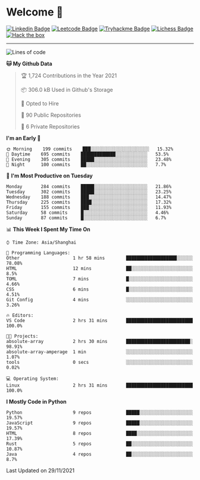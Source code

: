# Welcome 👋

[![Linkedin Badge](https://img.shields.io/badge/-PedroTorres-blue?style=flat-square&logo=Linkedin&logoColor=white&link=https://www.linkedin.com/in/PedroTorres/)](https://www.linkedin.com/in/pedro-torres-cruz/)
[![Leetcode Badge](https://img.shields.io/badge/profile-leetcode-green)](https://leetcode.com/corfucinas/)
[![Tryhackme Badge](https://img.shields.io/badge/profile-tryhackme-blue)](https://tryhackme.com/p/Corfucinas/)
[![Lichess Badge](https://img.shields.io/badge/challenge_me-lichess-yellow)](https://lichess.org/@/Corfucinas)
[![Hack the box](https://img.shields.io/badge/hack_the_box-profile-red)](https://www.hackthebox.eu/profile/375826)

---

<!--START_SECTION:waka-->
![Lines of code](https://img.shields.io/badge/From%20Hello%20World%20I%27ve%20Written-1.6%20million%20lines%20of%20code-blue)

**🐱 My Github Data** 

> 🏆 1,724 Contributions in the Year 2021
 > 
> 📦 306.0 kB Used in Github's Storage 
 > 
> 💼 Opted to Hire
 > 
> 📜 90 Public Repositories 
 > 
> 🔑 6 Private Repositories  
 > 
**I'm an Early 🐤** 

```text
🌞 Morning    199 commits    ███░░░░░░░░░░░░░░░░░░░░░░   15.32% 
🌆 Daytime    695 commits    █████████████░░░░░░░░░░░░   53.5% 
🌃 Evening    305 commits    █████░░░░░░░░░░░░░░░░░░░░   23.48% 
🌙 Night      100 commits    ██░░░░░░░░░░░░░░░░░░░░░░░   7.7%

```
📅 **I'm Most Productive on Tuesday** 

```text
Monday       284 commits    █████░░░░░░░░░░░░░░░░░░░░   21.86% 
Tuesday      302 commits    █████░░░░░░░░░░░░░░░░░░░░   23.25% 
Wednesday    188 commits    ███░░░░░░░░░░░░░░░░░░░░░░   14.47% 
Thursday     225 commits    ████░░░░░░░░░░░░░░░░░░░░░   17.32% 
Friday       155 commits    ███░░░░░░░░░░░░░░░░░░░░░░   11.93% 
Saturday     58 commits     █░░░░░░░░░░░░░░░░░░░░░░░░   4.46% 
Sunday       87 commits     █░░░░░░░░░░░░░░░░░░░░░░░░   6.7%

```


📊 **This Week I Spent My Time On** 

```text
⌚︎ Time Zone: Asia/Shanghai

💬 Programming Languages: 
Other                    1 hr 58 mins        ███████████████████░░░░░░   78.08% 
HTML                     12 mins             ██░░░░░░░░░░░░░░░░░░░░░░░   8.5% 
TOML                     7 mins              █░░░░░░░░░░░░░░░░░░░░░░░░   4.66% 
CSS                      6 mins              █░░░░░░░░░░░░░░░░░░░░░░░░   4.51% 
Git Config               4 mins              ░░░░░░░░░░░░░░░░░░░░░░░░░   3.26%

🔥 Editors: 
VS Code                  2 hrs 31 mins       █████████████████████████   100.0%

🐱‍💻 Projects: 
absolute-array           2 hrs 30 mins       ████████████████████████░   98.91% 
absolute-array-amperage  1 min               ░░░░░░░░░░░░░░░░░░░░░░░░░   1.07% 
tools                    0 secs              ░░░░░░░░░░░░░░░░░░░░░░░░░   0.02%

💻 Operating System: 
Linux                    2 hrs 31 mins       █████████████████████████   100.0%

```

**I Mostly Code in Python** 

```text
Python                   9 repos             █████░░░░░░░░░░░░░░░░░░░░   19.57% 
JavaScript               9 repos             █████░░░░░░░░░░░░░░░░░░░░   19.57% 
HTML                     8 repos             ████░░░░░░░░░░░░░░░░░░░░░   17.39% 
Rust                     5 repos             ██░░░░░░░░░░░░░░░░░░░░░░░   10.87% 
Java                     4 repos             ██░░░░░░░░░░░░░░░░░░░░░░░   8.7%

```



 Last Updated on 29/11/2021
<!--END_SECTION:waka-->
